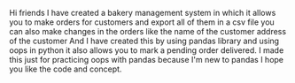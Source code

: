 Hi friends I have created a bakery management system in which it allows you to make orders for customers and export all of them in a csv file you can also make changes in the
orders like the name of the customer address of the customer And I have created this by using pandas library and using oops in python it also allows you to mark a pending order delivered.
I made this just for practicing oops with pandas because I'm new to pandas I hope you like the code and concept.
